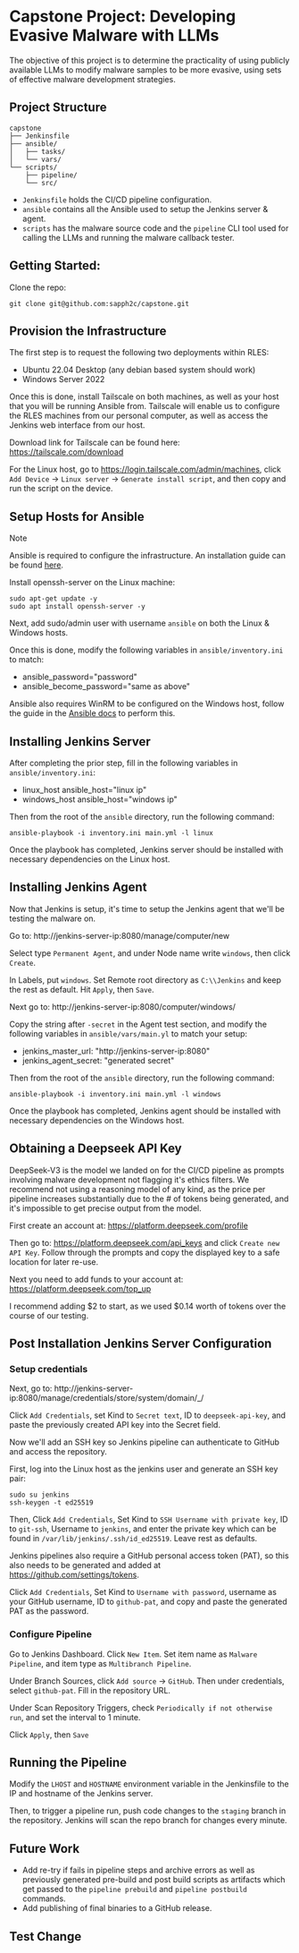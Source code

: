 # Capstone Project: Developing Evasive Malware with LLMs

The objective of this project is to determine the practicality of using publicly available LLMs to modify malware samples to be more evasive, using sets of effective malware development strategies.

## Project Structure

```
capstone
├── Jenkinsfile
├── ansible/
│   ├── tasks/
│   └── vars/
└── scripts/
    ├── pipeline/
    └── src/
```

- `Jenkinsfile` holds the CI/CD pipeline configuration.
- `ansible` contains all the Ansible used to setup the Jenkins server & agent.
- `scripts` has the malware source code and the `pipeline` CLI tool used for calling the LLMs and running the malware callback tester.

## Getting Started:

Clone the repo:
```
git clone git@github.com:sapph2c/capstone.git
```

## Provision the Infrastructure

The first step is to request the following two deployments within RLES:

- Ubuntu 22.04 Desktop (any debian based system should work)
- Windows Server 2022

Once this is done, install Tailscale on both machines, as well as your host that you will be running Ansible from. Tailscale will enable us to configure the RLES machines from our personal computer, as well as access the Jenkins web interface from our host.

Download link for Tailscale can be found here: https://tailscale.com/download

For the Linux host, go to https://login.tailscale.com/admin/machines, click `Add Device` -> `Linux server` -> `Generate install script`, and then copy and run the script on the device.

## Setup Hosts for Ansible

> [!NOTE]
> Ansible is required to configure the infrastructure. An installation guide can be found [here](https://docs.ansible.com/ansible/latest/installation_guide/index.html).

Install openssh-server on the Linux machine:

```
sudo apt-get update -y
sudo apt install openssh-server -y
```

Next, add sudo/admin user with username `ansible` on both the Linux & Windows hosts.

Once this is done, modify the following variables in `ansible/inventory.ini` to match:

- ansible_password="password"
- ansible_become_password="same as above"

Ansible also requires WinRM to be configured on the Windows host, follow the guide in the [Ansible docs](https://docs.ansible.com/ansible/latest/os_guide/windows_winrm.html) to perform this.

## Installing Jenkins Server

After completing the prior step, fill in the following variables in `ansible/inventory.ini`:

- linux_host ansible_host="linux ip"
- windows_host ansible_host="windows ip"

Then from the root of the `ansible` directory, run the following command:

```
ansible-playbook -i inventory.ini main.yml -l linux
```

Once the playbook has completed, Jenkins server should be installed with necessary dependencies on the Linux host.

## Installing Jenkins Agent

Now that Jenkins is setup, it's time to setup the Jenkins agent that we'll be testing the malware on.

Go to: http://jenkins-server-ip:8080/manage/computer/new

Select type `Permanent Agent`, and under Node name write `windows`, then click `Create`.

In Labels, put `windows`. Set Remote root directory as `C:\\Jenkins` and keep the rest as default. Hit `Apply`, then `Save`.

Next go to: http://jenkins-server-ip:8080/computer/windows/

Copy the string after `-secret` in the Agent test section, and modify the following variables in `ansible/vars/main.yl` to match your setup:

- jenkins_master_url: "http://jenkins-server-ip:8080"
- jenkins_agent_secret: "generated secret"

Then from the root of the `ansible` directory, run the following command:

```
ansible-playbook -i inventory.ini main.yml -l windows
```

Once the playbook has completed, Jenkins agent should be installed with necessary dependencies on the Windows host.

## Obtaining a Deepseek API Key

DeepSeek-V3 is the model we landed on for the CI/CD pipeline as prompts involving malware development not flagging it's ethics filters. We recommend not using a reasoning model of any kind, as the price per pipeline increases substantially due to the # of tokens being generated, and it's impossible to get precise output from the model.

First create an account at: https://platform.deepseek.com/profile

Then go to: https://platform.deepseek.com/api_keys and click `Create new API Key`. Follow through the prompts and copy the displayed key to a safe location for later re-use.

Next you need to add funds to your account at: https://platform.deepseek.com/top_up

I recommend adding $2 to start, as we used $0.14 worth of tokens over the course of our testing.

## Post Installation Jenkins Server Configuration

### Setup credentials

Next, go to: http://jenkins-server-ip:8080/manage/credentials/store/system/domain/_/

Click `Add Credentials`, set Kind to `Secret text`, ID to `deepseek-api-key`, and paste the previously created API key into the Secret field.

Now we'll add an SSH key so Jenkins pipeline can authenticate to GitHub and access the repository. 

First, log into the Linux host as the jenkins user and generate an SSH key pair:

```
sudo su jenkins
ssh-keygen -t ed25519
```

Then, Click `Add Credentials`, Set Kind to `SSH Username with private key`, ID to `git-ssh`, Username to `jenkins`, and enter the private key which can be found in `/var/lib/jenkins/.ssh/id_ed25519`. Leave rest as defaults.

Jenkins pipelines also require a GitHub personal access token (PAT), so this also needs to be generated and added at https://github.com/settings/tokens.

Click `Add Credentials`, Set Kind to `Username with password`, username as your GitHub username, ID to `github-pat`, and copy and paste the generated PAT as the password.

### Configure Pipeline

Go to Jenkins Dashboard. Click `New Item`. Set item name as `Malware Pipeline`, and item type as `Multibranch Pipeline`.

Under Branch Sources, click `Add source` -> `GitHub`. Then under credentials, select `github-pat`. Fill in the repository URL.

Under Scan Repository Triggers, check `Periodically if not otherwise run`, and set the interval to 1 minute.

Click `Apply`, then `Save`

## Running the Pipeline

Modify the `LHOST` and `HOSTNAME` environment variable in the Jenkinsfile to the IP and hostname of the Jenkins server.

Then, to trigger a pipeline run, push code changes to the `staging` branch in the repository. Jenkins will scan the repo branch for changes every minute.

## Future Work

- Add re-try if fails in pipeline steps and archive errors as well as previously generated pre-build and post build scripts as artifacts which get passed to the `pipeline prebuild` and `pipeline postbuild` commands.
- Add publishing of final binaries to a GitHub release.

## Test Change
